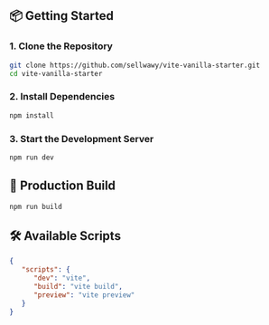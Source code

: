 ## 📦 Getting Started

### 1. Clone the Repository

```bash
git clone https://github.com/sellwawy/vite-vanilla-starter.git
cd vite-vanilla-starter
```

### 2. Install Dependencies

```bash
npm install
```

### 3. Start the Development Server

```bash
npm run dev
```

## 🚢 Production Build

```bash
npm run build
```

## 🛠️ Available Scripts

```json
{
   "scripts": {
      "dev": "vite",
      "build": "vite build",
      "preview": "vite preview"
   }
}
```
